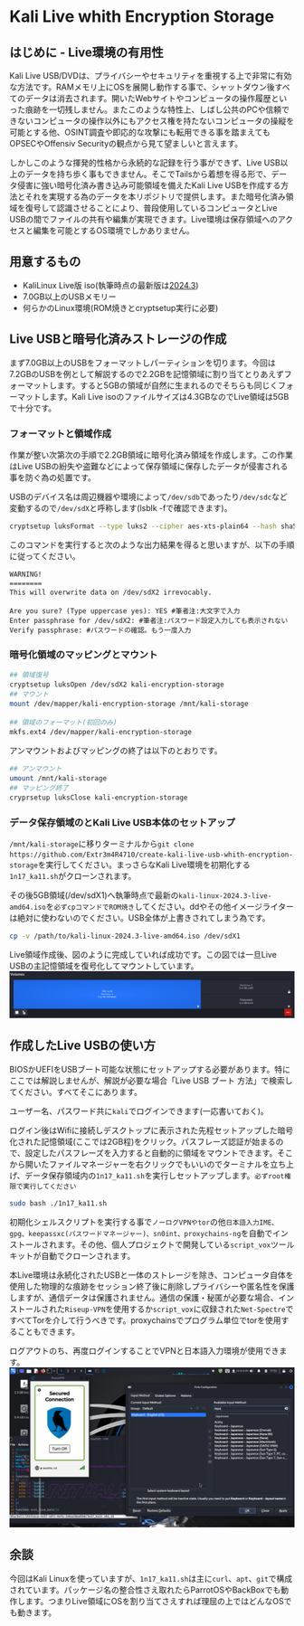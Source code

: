# Kali Live whith Encryption Storage
## はじめに - Live環境の有用性
Kali Live USB/DVDは、プライバシーやセキュリティを重視する上で非常に有効な方法です。RAMメモリ上にOSを展開し動作する事で、シャットダウン後すべてのデータは消去されます。開いたWebサイトやコンピュータの操作履歴といった痕跡を一切残しません。またこのような特性上、しばし公共のPCや信頼できないコンピュータの操作以外にもアクセス権を持たないコンピュータの操縦を可能とする他、OSINT調査や即応的な攻撃にも転用できる事を踏まえてもOPSECやOffensiv Securityの観点から見て望ましいと言えます。

しかしこのような揮発的性格から永続的な記録を行う事ができず、Live USB以上のデータを持ち歩く事もできません。そこでTailsから着想を得る形で、データ侵害に強い暗号化済み書き込み可能領域を備えたKali Live USBを作成する方法とそれを実現する為のデータを本リポジトリで提供します。また暗号化済み領域を復号して認識させることにより、普段使用しているコンピュータとLive USBの間でファイルの共有や編集が実現できます。Live環境は保存領域へのアクセスと編集を可能とするOS環境でしかありません。

## 用意するもの
- KaliLinux Live版 iso(執筆時点の最新版は[2024.3](https://cdimage.kali.org/kali-2024.3/))
- 7.0GB以上のUSBメモリー
- 何らかのLinux環境(ROM焼きとcryptsetup実行に必要)

## Live USBと暗号化済みストレージの作成
まず7.0GB以上のUSBをフォーマットしパーティションを切ります。今回は7.2GBのUSBを例として解説するので2.2GBを記憶領域に割り当てとりあえずフォーマットします。すると5GBの領域が自然に生まれるのでそちらも同じくフォーマットします。Kali Live isoのファイルサイズは4.3GBなのでLive領域は5GBで十分です。

### フォーマットと領域作成
作業が整い次第次の手順で2.2GB領域に暗号化済み領域を作成します。この作業はLive USBの紛失や盗難などによって保存領域に保存したデータが侵害される事を防ぐ為の処置です。

USBのデバイス名は周辺機器や環境によって`/dev/sdb`であったり`/dev/sdc`など変動するので`/dev/sdX`と呼称します(lsblk -fで確認できます)。

```bash
cryptsetup luksFormat --type luks2 --cipher aes-xts-plain64 --hash sha512 --iter-time 2000 --key-size 512 --pbkdf argon2id --use-urandom --verify-passphrase /dev/sdX2
```

このコマンドを実行すると次のような出力結果を得ると思いますが、以下の手順に従ってください。

```
WARNING!
========
This will overwrite data on /dev/sdX2 irrevocably.

Are you sure? (Type uppercase yes): YES #筆者注:大文字で入力
Enter passphrase for /dev/sdX2: #筆者注:パスワード設定入力しても表示されない
Verify passphrase: #パスワードの確認。もう一度入力
```

### 暗号化領域のマッピングとマウント

```bash
## 領域復号
cryptsetup luksOpen /dev/sdX2 kali-encryption-storage
## マウント
mount /dev/mapper/kali-encryption-storage /mnt/kali-storage

## 領域のフォーマット(初回のみ)
mkfs.ext4 /dev/mapper/kali-encryption-storage
```

アンマウントおよびマッピングの終了は以下のとおりです。

```bash
## アンマウント
umount /mnt/kali-storage
## マッピング終了
cryprsetup luksClose kali-encryption-storage
```

### データ保存領域のとKali Live USB本体のセットアップ
`/mnt/kali-storage`に移りターミナルから`git clone https://github.com/Extr3m4R4710/create-kali-live-usb-whith-encryption-storage`を実行してください。まっさらなKali Live環境を初期化する`1n17_ka11.sh`がクローンされます。

その後5GB領域(/dev/sdX1)へ執筆時点で最新の`kali-linux-2024.3-live-amd64.iso`を`必ずcpコマンドでROM焼き`してください。ddやその他イメージライターは絶対に使わないのでください。USB全体が上書きされてしまう為です。

```bash
cp -v /path/to/kali-linux-2024.3-live-amd64.iso /dev/sdX1
```

Live領域作成後、図のように完成していれば成功です。この図では一旦Live USBの主記憶領域を復号化してマウントしています。
![](./img/kali-live-disk-part.png)

## 作成したLive USBの使い方
BIOSかUEFIをUSBブート可能な状態にセットアップする必要があります。特にここでは解説しませんが、解説が必要な場合「Live USB ブート 方法」で検索してください。すべてそこにあります。

ユーザー名、パスワード共に`kali`でログインできます(一応書いておく)。

ログイン後はWifiに接続しデスクトップに表示された先程セットアップした暗号化された記憶領域(ここでは2GB程)をクリック。パスフレーズ認証が始まるので、設定したパスフレーズを入力すると自動的に領域をマウントできます。そこから開いたファイルマネージャーを右クリックでもいいのでターミナルを立ち上げ、データ保存領域内の`1n17_ka11.sh`を実行しセットアップします。`必ずroot権限で実行してください`

```bash
sudo bash ./1n17_ka11.sh
```

初期化シェルスクリプトを実行する事で`ノーログVPNやtor`の他`日本語入力IME、gpg、keepassxc(パスワードマネージャー)、sn0int、proxychains-ng`を自動でインストールされます。その他、個人プロジェクトで開発している`script_vox`ツールキットが自動でクローンされます。

本Live環境は永続化されたUSBと一体のストレージを除き、コンピュータ自体を使用した物理的な痕跡をセッション終了後に削除しプライバシーや匿名性を保護しますが、通信データは保護されません。通信の保護・秘匿が必要な場合、インストールされた`Riseup-VPN`を使用するか`script_vox`に収録された`Net-Spectre`ですべてTorを介して行うべきです。proxychainsでプログラム単位でtorを使用することもできます。

ログアウトのち、再度ログインすることでVPNと日本語入力環境が使用できます。
![](./img/kali-live-desktop-screenshot.png)

## 余談
今回はKali Linuxを使っていますが、`1n17_ka11.sh`は主に`curl`、`apt`、`git`で構成されています。パッケージ名の整合性さえ取れたらParrotOSやBackBoxでも動作します。つまりLive領域にOSを割り当てさえすれば理屈の上ではどんなOSでも動きます。
